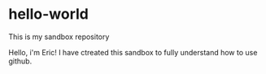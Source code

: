 # hello-world
This is my sandbox repository 

Hello, i'm Eric! I have ctreated this sandbox to fully understand how to use github.
